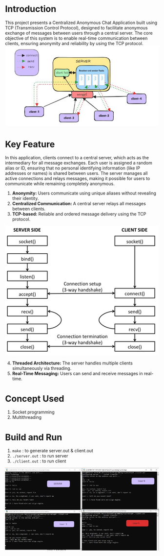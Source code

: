 # Introduction
This project presents a Centralized Anonymous Chat Application built using TCP (Transmission Control Protocol), designed to facilitate anonymous exchange of messages between users through a central server. 
The core objective of this system is to enable real-time communication between clients, ensuring anonymity and reliability by using the TCP protocol.
 <img src="https://github.com/mohit1018102/SocketProgramming/blob/main/tcpChatApp/img/design.JPG"/>
# Key Feature
In this application, clients connect to a central server, which acts as the intermediary for all message exchanges. 
Each user is assigned a random alias or ID, ensuring that no personal identifying information (like IP addresses or names) is shared between users. 
The server manages all active connections and relays messages, making it possible for users to communicate while remaining completely anonymous.

1. **Anonymity:** Users communicate using unique aliases without revealing their identity.
2. **Centralized Communication:** A central server relays all messages between clients.
3. **TCP-based:** Reliable and ordered message delivery using the TCP protocol.

<img src="https://github.com/mohit1018102/SocketProgramming/blob/main/tcpChatApp/img/tcp-socket.png"/>

4. **Threaded Architecture:** The server handles multiple clients simultaneously via threading.
5. **Real-Time Messaging:** Users can send and receive messages in real-time.

# Concept Used
1. Socket programming
2. Multithreading

# Build and Run
1. <code>make</code> : to generate server.out & client.out
2. <code>./server.out</code> : to run server
3. <code>./client.out</code> : to run client

 <img src="https://github.com/mohit1018102/SocketProgramming/blob/main/tcpChatApp/img/demo.JPG"/>






